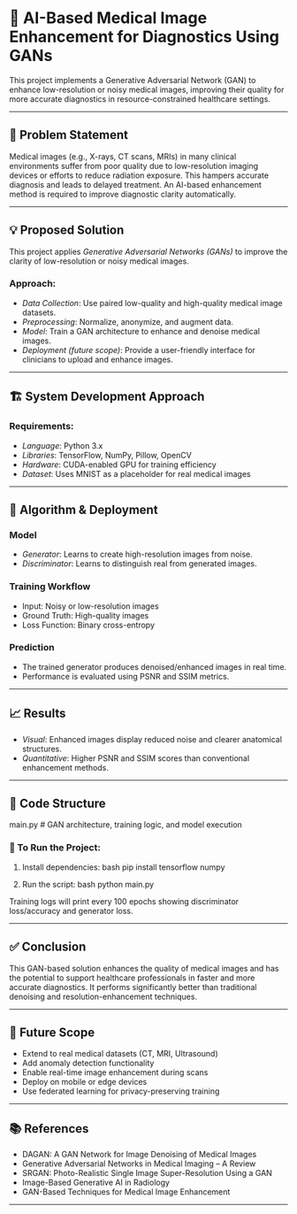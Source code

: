 # 🧠 AI-Based Medical Image Enhancement for Diagnostics Using GANs

This project implements a Generative Adversarial Network (GAN) to enhance low-resolution or noisy medical images, improving their quality for more accurate diagnostics in resource-constrained healthcare settings.

---

## 📌 Problem Statement

Medical images (e.g., X-rays, CT scans, MRIs) in many clinical environments suffer from poor quality due to low-resolution imaging devices or efforts to reduce radiation exposure. This hampers accurate diagnosis and leads to delayed treatment. An AI-based enhancement method is required to improve diagnostic clarity automatically.

---

## 💡 Proposed Solution

This project applies *Generative Adversarial Networks (GANs)* to improve the clarity of low-resolution or noisy medical images.

### Approach:
- *Data Collection*: Use paired low-quality and high-quality medical image datasets.
- *Preprocessing*: Normalize, anonymize, and augment data.
- *Model*: Train a GAN architecture to enhance and denoise medical images.
- *Deployment (future scope)*: Provide a user-friendly interface for clinicians to upload and enhance images.

---

## 🏗 System Development Approach

### Requirements:
- *Language*: Python 3.x  
- *Libraries*: TensorFlow, NumPy, Pillow, OpenCV  
- *Hardware*: CUDA-enabled GPU for training efficiency  
- *Dataset*: Uses MNIST as a placeholder for real medical images

---

## 🧠 Algorithm & Deployment

### Model
- *Generator*: Learns to create high-resolution images from noise.
- *Discriminator*: Learns to distinguish real from generated images.

### Training Workflow
- Input: Noisy or low-resolution images
- Ground Truth: High-quality images
- Loss Function: Binary cross-entropy

### Prediction
- The trained generator produces denoised/enhanced images in real time.
- Performance is evaluated using PSNR and SSIM metrics.

---

## 📈 Results

- *Visual*: Enhanced images display reduced noise and clearer anatomical structures.
- *Quantitative*: Higher PSNR and SSIM scores than conventional enhancement methods.

---

## 📁 Code Structure


main.py         # GAN architecture, training logic, and model execution


### 🔧 To Run the Project:

1. Install dependencies:
bash
pip install tensorflow numpy


2. Run the script:
bash
python main.py


Training logs will print every 100 epochs showing discriminator loss/accuracy and generator loss.

---

## ✅ Conclusion

This GAN-based solution enhances the quality of medical images and has the potential to support healthcare professionals in faster and more accurate diagnostics. It performs significantly better than traditional denoising and resolution-enhancement techniques.

---

## 🔭 Future Scope

- Extend to real medical datasets (CT, MRI, Ultrasound)
- Add anomaly detection functionality
- Enable real-time image enhancement during scans
- Deploy on mobile or edge devices
- Use federated learning for privacy-preserving training

---

## 📚 References

- DAGAN: A GAN Network for Image Denoising of Medical Images  
- Generative Adversarial Networks in Medical Imaging – A Review  
- SRGAN: Photo-Realistic Single Image Super-Resolution Using a GAN  
- Image-Based Generative AI in Radiology  
- GAN-Based Techniques for Medical Image Enhancement

---
